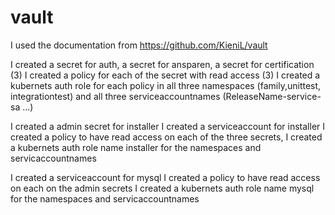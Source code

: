 # vault

I used the documentation from https://github.com/KieniL/vault


I created a secret for auth, a secret for ansparen, a secret for certification (3)
I created a policy for each of the secret with read access (3)
I created a kubernets auth role for each policy in all three namespaces (family,unittest, integrationtest) and all three serviceaccountnames (ReleaseName-service-sa ...) 

I created a admin secret for installer
I created a serviceaccount for installer
I created a policy to have read access on each of the three secrets,
I created a kubernets auth role name installer for the namespaces and servicaccountnames

I created a serviceaccount for mysql
I created a policy to have read access on each on the admin secrets
I created a kubernets auth role name mysql for the namespaces and servicaccountnames